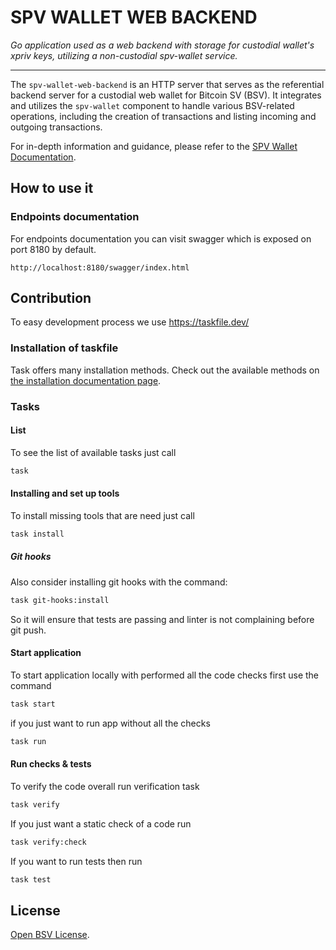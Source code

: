 # SPV WALLET WEB BACKEND

_Go application used as a web backend with storage for custodial wallet's xpriv keys, utilizing a non-custodial spv-wallet service._

---

The `spv-wallet-web-backend` is an HTTP server that serves as the referential backend server for a custodial web wallet for Bitcoin SV (BSV). It integrates and utilizes the `spv-wallet` component to handle various BSV-related operations, including the creation of transactions and listing incoming and outgoing transactions.

For in-depth information and guidance, please refer to the [SPV Wallet Documentation](https://docs.bsvblockchain.org/network-topology/applications/spv-wallet).

## How to use it

### Endpoints documentation

For endpoints documentation you can visit swagger which is exposed on port 8180 by default.

```
http://localhost:8180/swagger/index.html
```

## Contribution

To easy development process we use https://taskfile.dev/

### Installation of taskfile

Task offers many installation methods. Check out the available methods on [the installation documentation page](https://taskfile.dev/installation/).

### Tasks

#### List

To see the list of available tasks just call

```bash
task
```

#### Installing and set up tools

To install missing tools that are need just call

```bash
task install
```

##### Git hooks

Also consider installing git hooks with the command:

```bash
task git-hooks:install
```

So it will ensure that tests are passing and linter is not complaining before git push.

#### Start application

To start application locally with performed all the code checks first use the command

```bash
task start
```

if you just want to run app without all the checks

```bash
task run
```

#### Run checks & tests

To verify the code overall run verification task

```bash
task verify
```

If you just want a static check of a code run

```bash
task verify:check
```

If you want to run tests then run

```bash
task test
```

## License

[Open BSV License](https://github.com/bitcoin-sv/bitcoin-sv/blob/master/LICENSE).
